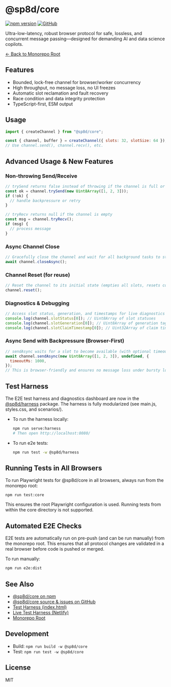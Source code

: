 # @sp8d/core

[![npm version](https://img.shields.io/npm/v/@sp8d/core?label=%40sp8d%2Fcore)](https://www.npmjs.com/package/@sp8d/core)
[![GitHub](https://img.shields.io/badge/source-github.com%2FSP8D%2Fsp8d-blue?logo=github)](https://github.com/SP8D/sp8d)

Ultra-low-latency, robust browser protocol for safe, lossless, and concurrent message passing—designed for demanding AI and data science copilots.

[← Back to Monorepo Root](https://github.com/SP8D/sp8d)

## Features

- Bounded, lock-free channel for browser/worker concurrency
- High throughput, no message loss, no UI freezes
- Automatic slot reclamation and fault recovery
- Race condition and data integrity protection
- TypeScript-first, ESM output

## Usage

```js
import { createChannel } from "@sp8d/core";

const { channel, buffer } = createChannel({ slots: 32, slotSize: 64 });
// Use channel.send(), channel.recv(), etc.
```

## Advanced Usage & New Features

### Non-throwing Send/Receive

```js
// trySend returns false instead of throwing if the channel is full or payload is too large
const ok = channel.trySend(new Uint8Array([1, 2, 3]));
if (!ok) {
  // handle backpressure or retry
}

// tryRecv returns null if the channel is empty
const msg = channel.tryRecv();
if (msg) {
  // process message
}
```

### Async Channel Close

```js
// Gracefully close the channel and wait for all background tasks to stop
await channel.closeAsync();
```

### Channel Reset (for reuse)

```js
// Reset the channel to its initial state (empties all slots, resets counters)
channel.reset();
```

### Diagnostics & Debugging

```js
// Access slot status, generation, and timestamps for live diagnostics
console.log(channel.slotStatus[0]); // Uint8Array of slot statuses
console.log(channel.slotGeneration[0]); // Uint8Array of generation tags
console.log(channel.slotClaimTimestamp[0]); // Uint32Array of claim timestamps
```

### Async Send with Backpressure (Browser-First)

```js
// sendAsync waits for a slot to become available (with optional timeout/abort)
await channel.sendAsync(new Uint8Array([1, 2, 3]), undefined, {
  timeoutMs: 1000,
});
// This is browser-friendly and ensures no message loss under bursty load.
```

## Test Harness

The E2E test harness and diagnostics dashboard are now in the [@sp8d/harness](../harness) package. The harness is fully modularized (see main.js, styles.css, and scenarios/).

- To run the harness locally:
  ```sh
  npm run serve:harness
  # Then open http://localhost:8080/
  ```
- To run e2e tests:
  ```sh
  npm run test -w @sp8d/harness
  ```

## Running Tests in All Browsers

To run Playwright tests for @sp8d/core in all browsers, always run from the monorepo root:

```
npm run test:core
```

This ensures the root Playwright configuration is used. Running tests from within the core directory is not supported.

## Automated E2E Checks

E2E tests are automatically run on pre-push (and can be run manually) from the monorepo root. This ensures that all protocol changes are validated in a real browser before code is pushed or merged.

To run manually:

```sh
npm run e2e:dist
```

## See Also

- [@sp8d/core on npm](https://www.npmjs.com/package/@sp8d/core)
- [@sp8d/core source & issues on GitHub](https://github.com/SP8D/sp8d/tree/main/packages/core)
- [Test Harness (index.html)](../harness/index.html)
- [Live Test Harness (Netlify)](https://sp8d.netlify.app/)
- [Monorepo Root](https://github.com/SP8D/sp8d)

## Development

- Build: `npm run build -w @sp8d/core`
- Test: `npm run test -w @sp8d/core`

## License

MIT
